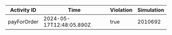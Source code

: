 | Activity ID | Time | Violation | Simulation |
| --- | --- | --- | --- |
| payForOrder | 2024-05-17T12:48:05.890Z | true | 2010692 |